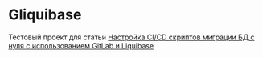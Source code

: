 # Gliquibase

Тестовый проект для статьи [Настройка CI/CD скриптов миграции БД с нуля с использованием GitLab и Liquibase](https://habr.com/ru/post/557706/ "Настройка CI/CD скриптов миграции БД с нуля с использованием GitLab и Liquibase")
